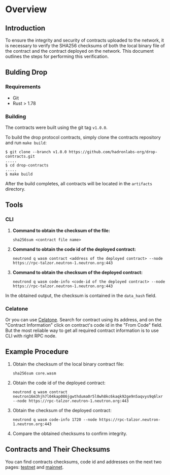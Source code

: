 # Overview

## Introduction

To ensure the integrity and security of contracts uploaded to the network, it is necessary to verify the SHA256 checksums of both the local binary file of the contract and the contract deployed on the network. This document outlines the steps for performing this verification.

## Bulding Drop

### Requirements

- Git
- Rust > 1.78

### Building

The contracts were built using the git tag `v1.0.0`.

To build the drop protocol contracts, simply clone the contracts repository and run `make build`:

```
$ git clone --branch v1.0.0 https://github.com/hadronlabs-org/drop-contracts.git
.....
$ cd drop-contracts
.....
$ make build
```

After the build completes, all contracts will be located in the `artifacts` directory.

## Tools

### CLI

1. **Command to obtain the checksum of the file:**

   ```
   sha256sum <contract file name>
   ```

2. **Command to obtain the code id of the deployed contract:**

   ```
   neutrond q wasm contract <address of the deployed contract> --node https://rpc-talzor.neutron-1.neutron.org:443

   ```

3. **Command to obtain the checksum of the deployed contract:**
   ```
   neutrond q wasm code-info <code-id of the deployed contract> --node https://rpc-talzor.neutron-1.neutron.org:443
   ```

In the obtained output, the checksum is contained in the `data_hash` field.

### Celatone

Or you can use [Celatone](https://neutron.celat.one/neutron-1). Search for contract using its address, and on the "Contract Information" click on contract's code id in the "From Code" field. But the most reliable way to get all required contract information is to use CLI with right RPC node.

## Example Procedure

1. Obtain the checksum of the local binary contract file:

   ```
   sha256sum core.wasm
   ```

2. Obtain the code id of the deployed contract:

   ```
   neutrond q wasm contract neutron16m3hjh7l04kap086jgwthduma0r5l0wh8kc6kaqk92ge9n5aqvys9q6lxr --node https://rpc-talzor.neutron-1.neutron.org:443
   ```

3. Obtain the checksum of the deployed contract:

   ```
   neutrond q wasm code-info 1720 --node https://rpc-talzor.neutron-1.neutron.org:443
   ```

4. Compare the obtained checksums to confirm integrity.

## Contracts and Their Checksums

You can find contracts checksums, code id and addresses on the next two pages: [testnet](./testnet.md) and [mainnet](./mainnet.md).
